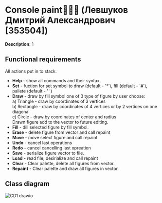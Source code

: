 # Console paint🤪🤪🤪 (Левшуков Дмитрий Александрович [353504])

**Description:**  1

## **Functional requirements** 
All actions put in to stack.
* **Help** - show all commands and their syntax.
* **Set** - fuction for set symbol to draw (default - '*'), fill (default - '#'), pallete (default - ' ')
* **Draw** - draw by fill symbol one of 3 type of figure by user choose:<br>
a) Triangle - draw by coordinates of 3 vertices<br>
b) Rectangle - draw by coordinates of 4 vertices or by 2 vertices on one diagonal<br>
c) Circle - draw by coordinates of center and radius<br>
Drawn figure add to the vector to future editing.
* **Fill** - dill selected figure by fill symbol.
* **Erase** - delete figure from vector and call repaint
* **Move** - move select figure and call repaint
* **Undo** - cancel last operations
* **Redo** - cancel cancelling last opreation
* **Save** - serialize figure vector to file.
* **Load** - read file, desirialize and call repaint
* **Clear** - Clear palette, delete all figures from vector.
* **Repaint** -  Clear palette and draw all figures in vector.

## **Class diagram** 
![CD1 drawio](https://github.com/user-attachments/assets/a0bc5ec8-57f8-473f-8343-4d3d0b086725)

